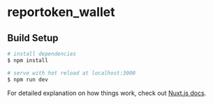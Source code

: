 # reportoken_wallet

## Build Setup

```bash
# install dependencies
$ npm install

# serve with hot reload at localhost:3000
$ npm run dev

```



For detailed explanation on how things work, check out [Nuxt.js docs](https://nuxtjs.org).
